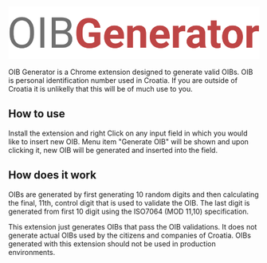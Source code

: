 
![](/assets/graphic.svg)

OIB Generator is a Chrome extension designed to generate valid OIBs. OIB is personal identification number used in Croatia. If you are outside of Croatia it is unlikelly that this will be of much use to you.

## How to use
Install the extension and right Click on any input field in which you would like to insert new OIB. Menu item "Generate OIB" will be shown and upon clicking it, new OIB will be generated and inserted into the field.

## How does it work
OIBs are generated by first generating 10 random digits and then calculating the final, 11th, control digit that is used to validate the OIB. The last digit is generated from first 10 digit using the ISO7064 (MOD 11,10) specification.

This extension just generates OIBs that pass the OIB validations. It does not generate actual OIBs used by the citizens and companies of Croatia. OIBs generated with this extension should not be used in production environments.